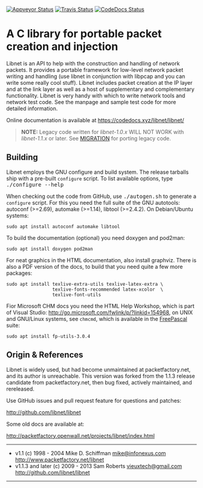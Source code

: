 [![Appveyor Status][]][Appveyor] [![Travis Status][]][Travis] [![CodeDocs Status][]][CodeDocs]

A C library for portable packet creation and injection
======================================================

Libnet is an API to help with the construction and handling of network
packets.  It provides a portable framework for low-level network packet
writing and handling (use libnet in conjunction with libpcap and you can
write some really cool stuff).  Libnet includes packet creation at the
IP layer and at the link layer as well as a host of supplementary and
complementary functionality.  Libnet is very handy with which to write
network tools and network test code.  See the manpage and sample test
code for more detailed information.

Online documentation is available at https://codedocs.xyz/libnet/libnet/

> **NOTE:** Legacy code written for *libnet-1.0.x* WILL NOT WORK with
> *libnet-1.1.x* or later.  See [MIGRATION](doc/MIGRATION) for porting
> legacy code.


Building
--------

Libnet employs the GNU configure and build system.  The release tarballs
ship with a pre-built `configure` script.  To list available options,
type <kbd>./configure --help</kbd>

When checking out the code from GitHub, use <kbd>./autogen.sh</kbd> to
generate a `configure` script.  For this you need the full suite of the
GNU autotools: autoconf (>=2.69), automake (>=1.14), libtool (>=2.4.2).
On Debian/Ubuntu systems:

    sudo apt install autoconf automake libtool

To build the documentation (optional) you need doxygen and pod2man:

    sudo apt install doxygen pod2man

For neat graphics in the HTML documentation, also install graphviz.
There is also a PDF version of the docs, to build that you need quite a
few more packages:

    sudo apt install texlive-extra-utils texlive-latex-extra \
                     texlive-fonts-recommended latex-xcolor  \
                     texlive-font-utils

Fior Microsoft CHM docs you need the HTML Help Workshop, which is part
of Visual Studio: http://go.microsoft.com/fwlink/p/?linkid=154968, on
UNIX and GNU/Linux systems, see `chmcmd`, which is available in the
[FreePascal](http://www.freepascal.org/) suite:

    sudo apt install fp-utils-3.0.4


Origin & References
-------------------

Libnet is widely used, but had become unmaintained at packetfactory.net,
and its author is unreachable.  This version was forked from the 1.1.3
release candidate from packetfactory.net, then bug fixed, actively
maintained, and rereleased.

Use GitHub issues and pull request feature for questions and patches:

  http://github.com/libnet/libnet

Some old docs are available at:

  http://packetfactory.openwall.net/projects/libnet/index.html

-------------------------------------------------------------------------
- v1.1 (c) 1998 - 2004 Mike D. Schiffman <mike@infonexus.com>  
  http://www.packetfactory.net/libnet
- v1.1.3 and later (c) 2009 - 2013 Sam Roberts <vieuxtech@gmail.com>  
  http://github.com/libnet/libnet
-------------------------------------------------------------------------

[Appveyor]:        https://ci.appveyor.com/project/troglobit/libnet
[Appveyor Status]: https://ci.appveyor.com/api/projects/status/fkw05hw8cysfl2p1?svg=true
[Travis]:          https://travis-ci.org/libnet/libnet
[Travis Status]:   https://travis-ci.org/libnet/libnet.png?branch=master
[CodeDocs]:        https://codedocs.xyz/libnet/libnet/
[CodeDocs Status]: https://codedocs.xyz/libnet/libnet.svg
